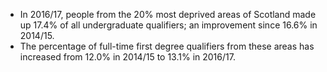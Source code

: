 * In 2016/17, people from the 20% most deprived areas of Scotland made up 17.4% of all undergraduate qualifiers; an improvement since 16.6% in 2014/15.
* The percentage of full-time first degree qualifiers from these areas has increased from 12.0% in 2014/15 to 13.1% in 2016/17.
